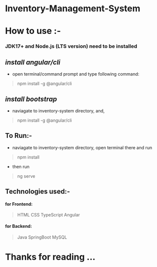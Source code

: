 # Inventory-Management-System

# How to use :-
### JDK17+ and Node.js (LTS version) need to be installed
*install angular/cli*
-
- open terminal/command prompt and type following command:
> npm install -g @angular/cli


*install bootstrap*
-
- naviagate to inventory-system directory, and,
> npm install -g @angular/cli


## To Run:-
- naviagate to inventory-system directory, open terminal there and run
> npm install
- then run
> ng serve

## Technologies used:-
#### for Frontend:
> HTML
> CSS
> TypeScript
> Angular

#### for Backend:
> Java
> SpringBoot
> MySQL


# **Thanks for reading ...**

